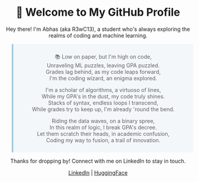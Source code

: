 <!--
**abhaskumarsinha/abhaskumarsinha** is a ✨ _special_ ✨ repository because its `README.md` (this file) appears on your GitHub profile.

Here are some ideas to get you started:

- 🔭 I’m currently working on ...
- 🌱 I’m currently learning ...
- 👯 I’m looking to collaborate on ...
- 🤔 I’m looking for help with ...
- 💬 Ask me about ...
- 📫 How to reach me: ...
- 😄 Pronouns: ...
- ⚡ Fun fact: ...
-->

<h1 align="center">👋 Welcome to My GitHub Profile</h1>

<p align="center">
  Hey there! I'm Abhas (aka R3wC13), a student who's always exploring the realms of coding and machine learning.
</p>
<blockquote style="border-left: 4px solid #a1c6e0; background-color: #f3f7f9; padding: 10px;">
<p align="center">
  📚 Low on paper, but I'm high on code,<br>
  Unraveling ML puzzles, leaving GPA puzzled.<br>
  Grades lag behind, as my code leaps forward,<br>
  I'm the coding wizard, an enigma explored.
</p>

<p align="center">
  I'm a scholar of algorithms, a virtuoso of lines,<br>
  While my GPA's in the dust, my code truly shines.<br>
  Stacks of syntax, endless loops I transcend,<br>
  While grades try to keep up, I'm already 'round the bend.
</p>

<p align="center">
  Riding the data waves, on a binary spree,<br>
  In this realm of logic, I break GPA's decree.<br>
  Let them scratch their heads, in academic confusion,<br>
  Coding my way to fusion, a trail of innovation.
</p>
</blockquote>



<p align="center">
  Thanks for dropping by! Connect with me on LinkedIn to stay in touch.
</p>

<p align="center">
  <a href="https://www.linkedin.com/in/abhas-kumar-sinha/">LinkedIn</a> | <a href="https://huggingface.co/abhaskumarsinha">HuggingFace</a>
</p>
